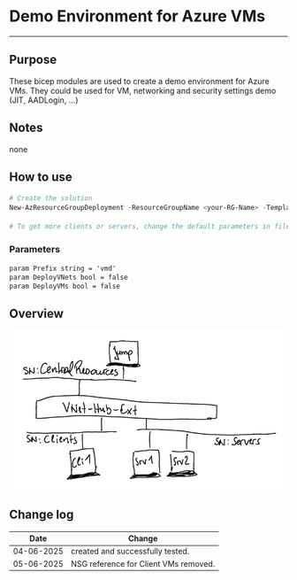 # Demo Environment for Azure VMs

---

## Purpose

These bicep modules are used to create a demo environment for Azure VMs. They could be used for VM, networking and security settings demo (JIT, AADLogin, ...)

## Notes

none

## How to use

```PowerShell
# Create the solution
New-AzResourceGroupDeployment -ResourceGroupName <your-RG-Name> -TemplateFile ./VMDemoEnv.bicep -DeployVNets $true -DeployVMs $true

# To get more clients or servers, change the default parameters in file .\modules\BaseVM.bicep
```

### Parameters

```bicep
param Prefix string = 'vmd'
param DeployVNets bool = false
param DeployVMs bool = false
```

## Overview

![Diagram](./pics/VMsDemoEnv.png)

## Change log

| Date | Change |
| --- | --- |
| 04-06-2025 | created and successfully tested. |
| 05-06-2025 | NSG reference for Client VMs removed. |
